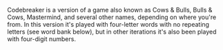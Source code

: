 Codebreaker is a version of a game also known as Cows & Bulls, Bulls & Cows, Mastermind, and several other names, depending on where you're from. In this version it's played with four-letter words with no repeating letters (see word bank below), but in other iterations it's also been played with four-digit numbers.